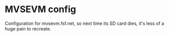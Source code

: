 # MVSEVM config

Configuration for mvsevm.fsf.net, so next time its SD card dies, it's
less of a huge pain to recreate.
